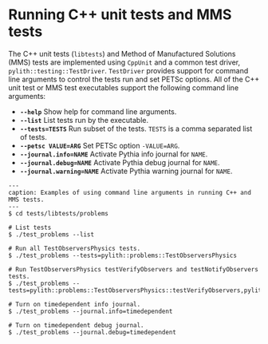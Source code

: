 # Running C++ unit tests and MMS tests

The C++ unit tests (`libtests`) and Method of Manufactured Solutions (MMS) tests are implemented using `CppUnit` and a common test driver, `pylith::testing::TestDriver`.
`TestDriver` provides support for command line arguments to control the tests run and set PETSc options.
All of the C++ unit test or MMS test executables support the following command line arguments:

* **`--help`** Show help for command line arguments.
* **`--list`** List tests run by the executable.
* **`--tests=TESTS`** Run subset of the tests. `TESTS` is a comma separated list of tests.
* **`--petsc VALUE=ARG`** Set PETSc option `-VALUE=ARG`.
* **`--journal.info=NAME`** Activate Pythia info journal for `NAME`.
* **`--journal.debug=NAME`** Activate Pythia debug journal for `NAME`.
* **`--journal.warning=NAME`** Activate Pythia warning journal for `NAME`.

```{code-block} console
---
caption: Examples of using command line arguments in running C++ and MMS tests.
---
$ cd tests/libtests/problems

# List tests
$ ./test_problems --list

# Run all TestObserversPhysics tests.
$ ./test_problems --tests=pylith::problems::TestObserversPhysics

# Run TestObserversPhysics testVerifyObservers and testNotifyObservers tests.
$ ./test_problems --tests=pylith::problems::TestObserversPhysics::testVerifyObservers,pylith::problems::TestObserversPhysics::testNotifyObservers

# Turn on timedependent info journal.
$ ./test_problems --journal.info=timedependent

# Turn on timedependent debug journal.
$ ./test_problems --journal.debug=timedependent
```
